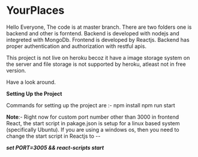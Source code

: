 # YourPlaces
Hello Everyone, The code is at master branch. There are two folders one is backend and other is forntend. Backend is developed with nodejs and integreted with MongoDb. Frontend is developed by Reactjs. Backend has proper authentication and authorization with restful apis.

This project is not live on heroku becoz it have a image storage system on the server and file storage is not supported by heroku, atleast not in free version.

Have a look around.

**Setting Up the Project**

Commands for setting up the project are :- 
npm install
npm run start

**Note**:- Right now for custom port number other than 3000 in frontend React, the start script in pakage.json is setup for a linux based system (specifically Ubuntu). If you are using a windows os, then you need to change the start script in Reactjs to --

**_set PORT=3005 && react-scripts start_**
